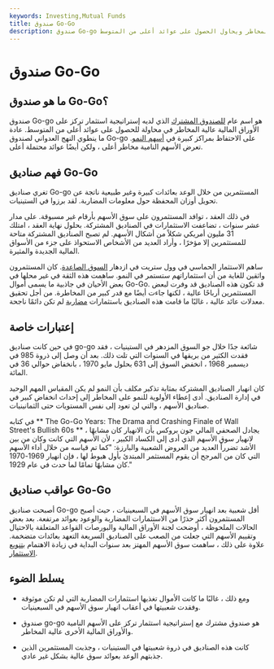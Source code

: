 ```yaml
---
keywords: Investing,Mutual Funds
title: صندوق Go-Go
description: صندوق Go-go هو اسم عام لصندوق استثمار يركز على الأوراق المالية عالية المخاطر ويحاول الحصول على عوائد أعلى من المتوسط.
---
```


# صندوق Go-Go
## ما هو صندوق Go-Go؟

صندوق Go-go هو اسم عام [للصندوق المشترك](/mutualfund) الذي لديه إستراتيجية استثمار تركز على الأوراق المالية عالية المخاطر في محاولة للحصول على عوائد أعلى من المتوسط. عادة ما ينطوي النهج العدواني لصندوق Go-go على الاحتفاظ بمراكز كبيرة في [أسهم النمو](/growthstock). تعرض الأسهم النامية مخاطر أعلى ، ولكن أيضًا عوائد محتملة أعلى.

## فهم صناديق Go-Go

تغري صناديق Go-go المستثمرين من خلال الوعد بعائدات كبيرة وغير طبيعية ناتجة عن تحويل أوزان المحفظة حول معلومات المضاربة. لقد برزوا في الستينيات.

في ذلك العقد ، توافد المستثمرون على سوق الأسهم بأرقام غير مسبوقة. على مدار عشر سنوات ، تضاعفت الاستثمارات في الصناديق المشتركة. بحلول نهاية العقد ، امتلك 31 مليون أمريكي شكلاً من أشكال الأسهم. لم تصبح الصناديق المشتركة متاحة للمستثمرين إلا مؤخرًا ، وأراد العديد من الأشخاص الاستحواذ على جزء من الأسواق المالية الجديدة والمثيرة.

ساهم الاستثمار الحماسي في وول ستريت في ازدهار [السوق الصاعدة](/bullmarket). كان المستثمرون واثقين للغاية من أن استثماراتهم ستستمر في النمو. ساهمت هذه الثقة في غير محلها في بعض الأحيان في جاذبية ما يسمى أموال Go-Go. قد تكون هذه الصناديق قد وفرت لبعض المستثمرين أرباحًا عالية ، لكنها جاءت أيضًا مع قدر كبير من المخاطرة. من أجل تحقيق معدلات عائد عالية ، غالبًا ما قامت هذه الصناديق باستثمارات [مضاربة](/speculativecompany) لم تكن دائمًا ناجحة.

## إعتبارات خاصة

في حين كانت صناديق go-go شائعة جدًا خلال جو السوق المزدهر في الستينيات ، فقد فقدت الكثير من بريقها في السنوات التي تلت ذلك. بعد أن وصل إلى ذروة 985 في ديسمبر 1968 ، انخفض السوق إلى 631 بحلول مايو 1970 ، بانخفاض حوالي 36 في المائة.

كان انهيار الصناديق المشتركة بمثابة تذكير مكلف بأن النمو لم يكن المقياس المهم الوحيد في إدارة الصناديق. أدى إعطاء الأولوية للنمو على المخاطر إلى إحداث انخفاض كبير في صناديق الأسهم ، والتي لن تعود إلى نفس المستويات حتى الثمانينيات.

في كتابه ** The Go-Go Years: The Drama and Crashing Finale of Wall Street's Bullish 60s ** ، يجادل الصحفي المالي جون بروكس بأن الانهيار كان مشابهًا لانهيار سوق الأسهم الذي أدى إلى الكساد الكبير ، لأن الأسهم التي كانت وكان من بين الأشد تضرراً العديد من العروض الشعبية والبارزة: "كما تم قياسه من خلال أداء الأسهم التي كان من المرجح أن يقوم المستثمر المبتدئ بأول هبوط لها ، فإن انهيار 1969-1970 كان مشابهًا تمامًا لما حدث في عام 1929."

## عواقب صناديق Go-Go

أصبحت صناديق Go-go أقل شعبية بعد انهيار سوق الأسهم في السبعينيات ، حيث أصبح المستثمرون أكثر حذرًا من الاستثمارات المضاربة والوعود بعوائد مرتفعة. بعد بعض الحالات الملحوظة ، أوضحت لجنة الأوراق المالية والبورصات القواعد المتعلقة بالاحتيال وتقييم الأسهم التي جعلت من الصعب على الصناديق السريعة التعهد بعائدات متضخمة. علاوة على ذلك ، ساهمت سوق الأسهم المهتز بعد سنوات البداية في زيادة الاهتمام [بتنويع الاستثمار](/diversification).

## يسلط الضوء

- ومع ذلك ، غالبًا ما كانت الأموال تغذيها استثمارات المضاربة التي لم تكن موثوقة وفقدت شعبيتها في أعقاب انهيار سوق الأسهم في السبعينيات.

- صندوق go-go هو صندوق مشترك مع إستراتيجية استثمار تركز على الأسهم النامية والأوراق المالية الأخرى عالية المخاطر.

- كانت هذه الصناديق في ذروة شعبيتها في الستينيات ، وجذبت المستثمرين الذين جذبتهم الوعد بعوائد سوق عالية بشكل غير عادي.

